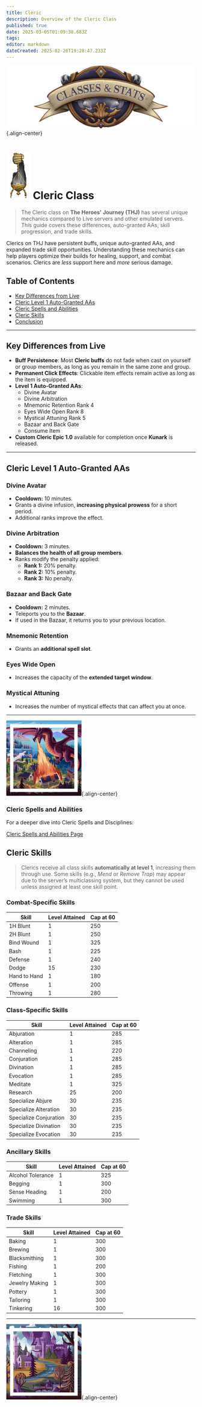 ```yaml
---
title: Cleric
description: Overview of the Cleric Class
published: true
date: 2025-03-05T01:09:38.683Z
tags: 
editor: markdown
dateCreated: 2025-02-26T19:28:47.233Z
---
```


![statsandclasses.webp](/classes-and-abilities/statsandclasses.webp){.align-center}

# ![cleric.gif](/cleric.gif) Cleric Class


> The Cleric class on **The Heroes' Journey (THJ)** has several unique mechanics compared to Live servers and other emulated servers. This guide covers these differences, auto-granted AAs, skill progression, and trade skills.

Clerics on THJ have persistent buffs, unique auto-granted AAs, and expanded trade skill opportunities. Understanding these mechanics can help players optimize their builds for healing, support, and combat scenarios. Clerics are *less* support here and *more* serious damage.

## Table of Contents

- [Key Differences from Live](#key-differences-from-live)
- [Cleric Level 1 Auto-Granted AAs](#cleric-level-1-auto-granted-aas)
- [Cleric Spells and Abilities](#cleric-spells-and-abilities)
- [Cleric Skills](#cleric-skills)
- [Conclusion](#conclusion)

---

## Key Differences from Live

- **Buff Persistence**: Most **Cleric buffs** do not fade when cast on yourself or group members, as long as you remain in the same zone and group.
- **Permanent Click Effects**: Clickable item effects remain active as long as the item is equipped.
- **Level 1 Auto-Granted AAs**:
  - Divine Avatar
  - Divine Arbitration
  - Mnemonic Retention Rank 4
  - Eyes Wide Open Rank 8
  - Mystical Attuning Rank 5
  - Bazaar and Back Gate
  - Consume Item
- **Custom Cleric Epic 1.0** available for completion once **Kunark** is released.

---

## Cleric Level 1 Auto-Granted AAs

### Divine Avatar

- **Cooldown:** 10 minutes.
- Grants a divine infusion, **increasing physical prowess** for a short period.
- Additional ranks improve the effect.

### Divine Arbitration

- **Cooldown:** 3 minutes.
- **Balances the health of all group members**.
- Ranks modify the penalty applied:
  - **Rank 1:** 20% penalty.
  - **Rank 2:** 10% penalty.
  - **Rank 3:** No penalty.

### Bazaar and Back Gate

- **Cooldown:** 2 minutes.
- Teleports you to the **Bazaar**.
- If used in the Bazaar, it returns you to your previous location.

### Mnemonic Retention

- Grants an **additional spell slot**.

### Eyes Wide Open

- Increases the capacity of the **extended target window**.

### Mystical Attuning

- Increases the number of mystical effects that can affect you at once.

---

![pagebreak2.webp](/pagebreak2.webp){.align-center}


### Cleric Spells and Abilities

For a deeper dive into Cleric Spells and Disciplines:

[Cleric Spells and Abilities Page](/classes-and-abilities/spells-and-abilities/clr)


## Cleric Skills

> Clerics receive all class skills **automatically at level 1**, increasing them through use. Some skills (e.g., *Mend* or *Remove Trap*) may appear due to the server’s multiclassing system, but they cannot be used unless assigned at least one skill point.

### Combat-Specific Skills

| Skill      | Level Attained | Cap at 60 |
| ---------- | -------------- | --------- |
| 1H Blunt   | 1              | 250       |
| 2H Blunt   | 1              | 250       |
| Bind Wound | 1              | 325       |
| Bash       | 1              | 225       |
| Defense    | 1              | 240       |
| Dodge      | 15             | 230       |
| Hand to Hand | 1            | 180       |
| Offense    | 1              | 200       |
| Throwing   | 1              | 280       |

### Class-Specific Skills

| Skill             | Level Attained | Cap at 60 |
| ----------------- | -------------- | --------- |
| Abjuration        | 1              | 285       |
| Alteration        | 1              | 285       |
| Channeling        | 1              | 220       |
| Conjuration       | 1              | 285       |
| Divination        | 1              | 285       |
| Evocation         | 1              | 285       |
| Meditate          | 1              | 325       |
| Research          | 25             | 200       |
| Specialize Abjure | 30             | 235       |
| Specialize Alteration | 30         | 235       |
| Specialize Conjuration | 30        | 235       |
| Specialize Divination | 30         | 235       |
| Specialize Evocation | 30          | 235       |

### Ancillary Skills

| Skill            | Level Attained | Cap at 60 |
| ---------------- | -------------- | --------- |
| Alcohol Tolerance| 1              | 325       |
| Begging          | 1              | 300       |
| Sense Heading    | 1              | 200       |
| Swimming         | 1              | 300       |

### Trade Skills

| Skill          | Level Attained | Cap at 60 |
| -------------- | -------------- | --------- |
| Baking         | 1              | 300       |
| Brewing        | 1              | 300       |
| Blacksmithing  | 1              | 300       |
| Fishing        | 1              | 200       |
| Fletching      | 1              | 300       |
| Jewelry Making | 1              | 300       |
| Pottery        | 1              | 300       |
| Tailoring      | 1              | 300       |
| Tinkering      | 16             | 300       |

---

![pagebreak4.webp](/pagebreak4.webp){.align-center}